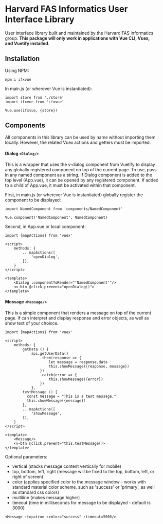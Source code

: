 # Harvard FAS Informatics User Interface Library

User interface library built and maintained by the Harvard FAS Informatics group. **This package will only work in applications with Vue CLI, Vuex, and Vuetify installed.**

## Installation

Using NPM:
```
npm i ifxvue
```

In main.js (or wherever Vue is instantiated):

```
import store from './store'
import ifxvue from 'ifxvue'

Vue.use(ifxvue, {store})
```

## Components
All components in this library can be used by name without importing them locally. However, the related Vuex actions and getters must be imported.

#### Dialog `<Dialog/>`
This is a wrapper that uses the v-dialog component from Vuetify to display any globally registered component on top of the current page. To use, pass in any named component as a string. If Dialog component is added to the top level (App.vue), it can be opened by any registered component. If added to a child of App.vue, it must be activated within that component.

First, in main.js (or wherever Vue is instantiated) globally register the component to be displayed:
```
import NamedComponent from 'components/NamedComponent'

Vue.component('NamedComponent', NamedComponent)
```

Second, in App.vue or local component:
```
import {mapActions} from 'vuex'

<script>
    methods: {
        ...mapActions([
            'openDialog',
        ]),
    }
</script>

<template>
    <Dialog :componentToRender="'NamedComponent'"/>
    <v-btn @click.prevent="openDialog()">
</template>
```

#### Message `<Message/>`
This is a simple component that renders a message on top of the current page. If can interpret and display response and error objects, as well as show text of your choioce.

```
import {mapActions} from 'vuex'

<script>
    methods: {
        getData () {
            api.getUserData()
                .then(response => {
                    let message = response.data
                    this.showMessage({response, message})
                })
                .catch(error => {
                    this.showMessage({error})
                })
            },
        testMessage () {
          const message = "This is a test message."
          this.showMessage({message})
        },
        ...mapActions([
            'showMessage',
        ]),
    }
</script>

<template>
    <Message/>
    <v-btn @click.prevent="this.testMessage()>
</template>

```
Optional parameters:
- vertical (stacks message content vertically for mobile)
- top, bottom, left, right (message will be fixed to the top, bottom, left, or right of screen)
- color (applies specified color to the message window - works with standard material color scheme, such as 'success' or 'primary', as well as standard css colors)
- multiline (makes message higher)
- timeout (time in milliseconds for message to be displayed - default is 3000)

```
<Message :top=true :color="success" :timeout=5000/>
```